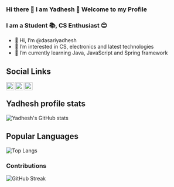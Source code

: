 ### Hi there 👋  I am Yadhesh 👦 Welcome to my Profile  
### I am a Student 📚, CS Enthusiast 😊

- 👋 Hi, I’m @dasariyadhesh
- 👀 I’m interested in CS, electronics and latest technologies
- 🌱 I’m currently learning Java, JavaScript and Spring framework

## Social Links
[<img align="left" target="_blank" alt="Linkedin" width="22px" src="https://media-exp1.licdn.com/dms/image/C4D0BAQGyOWvr4W0Pow/company-logo_200_200/0/1590003577120?e=2159024400&v=beta&t=CtsDFVp0TAdwyg73A8F82MohzKpAQy-pUGA13atPG6A">](https://www.linkedin.com/in/yadhesh-dg-95241720a/)
[<img align="left" target="_blank" alt="Instagram" width="22px" src="https://upload.wikimedia.org/wikipedia/commons/thumb/e/e7/Instagram_logo_2016.svg/768px-Instagram_logo_2016.svg.png">](https://www.instagram.com/yadheshyadhu/)
[<img align="left" target="_blank" alt="Instagram" width="22px" src="https://s3-symbol-logo.tradingview.com/facebook--600.png">](https://www.facebook.com/people/D-G-Yadhesh-Yadu/100007125555309/)
<br />

## Yadhesh profile stats
![Yadhesh's GitHub stats](https://github-readme-stats.vercel.app/api?username=dasariyadhesh&count_private=true&show_icons=true)

## Popular Languages
![Top Langs](https://github-readme-stats.vercel.app/api/top-langs/?username=dasariyadhesh&langs_count=10)

### Contributions
![GitHub Streak](https://github-readme-streak-stats.herokuapp.com/?user=dasariyadhesh)
